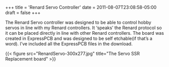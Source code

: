 +++
title = 'Renard Servo Controller'
date = 2011-08-07T23:08:58-05:00
draft = false
+++

The Renard Servo controller was designed to be able to control hobby servos in line with my Renard controllers. It ‘speaks’ the Renard protocol so it can be placed directly in line with other Renard controllers.
The board was created in ExpressPCB and was designed to be self etchable(if that’s a word).  I’ve included all the ExpressPCB files in the download.

{{< figure src="RenardServo-300x277.jpg" title="The Servo SSR Replacement board" >}}